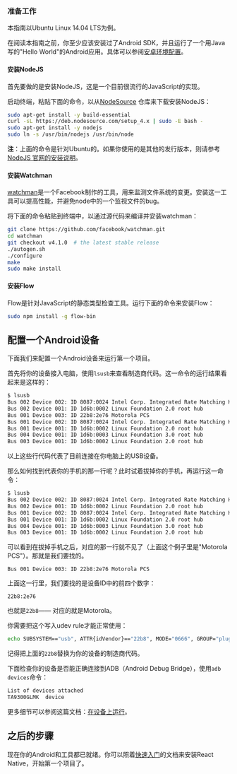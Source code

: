 ### 准备工作

本指南以Ubuntu Linux 14.04 LTS为例。

在阅读本指南之前，你至少应该安装过了Android SDK，并且运行了一个用Java写的"Hello World"的Android应用。具体可以参阅[安卓环境配置](android-setup.html)。

#### 安装NodeJS

首先要做的是安装NodeJS，这是一个目前很流行的JavaScript的实现。

启动终端，粘贴下面的命令，以从[NodeSource](https://nodesource.com/) 仓库来下载安装NodeJS：

```sh
sudo apt-get install -y build-essential
curl -sL https://deb.nodesource.com/setup_4.x | sudo -E bash -
sudo apt-get install -y nodejs
sudo ln -s /usr/bin/nodejs /usr/bin/node
```
__注__：上面的命令是针对Ubuntu的。如果你使用的是其他的发行版本，则请参考[NodeJS 官网的安装说明](https://nodejs.org/en/download/)。

#### 安装Watchman

[watchman](https://facebook.github.io/watchman/docs/install.html)是一个Facebook制作的工具，用来监测文件系统的变更。安装这一工具可以提高性能，并避免node中的一个监视文件的bug。

将下面的命令粘贴到终端中，以通过源代码来编译并安装watchman：

```sh
git clone https://github.com/facebook/watchman.git
cd watchman
git checkout v4.1.0  # the latest stable release
./autogen.sh
./configure
make
sudo make install
```

#### 安装Flow

Flow是针对JavaScript的静态类型检查工具。运行下面的命令来安装Flow：

```sh
sudo npm install -g flow-bin
```

## 配置一个Android设备

下面我们来配置一个Android设备来运行第一个项目。

首先将你的设备接入电脑，使用`lsusb`来查看制造商代码。这一命令的运行结果看起来是这样的：

```bash
$ lsusb
Bus 002 Device 002: ID 8087:0024 Intel Corp. Integrated Rate Matching Hub
Bus 002 Device 001: ID 1d6b:0002 Linux Foundation 2.0 root hub
Bus 001 Device 003: ID 22b8:2e76 Motorola PCS 
Bus 001 Device 002: ID 8087:0024 Intel Corp. Integrated Rate Matching Hub
Bus 001 Device 001: ID 1d6b:0002 Linux Foundation 2.0 root hub
Bus 004 Device 001: ID 1d6b:0003 Linux Foundation 3.0 root hub
Bus 003 Device 001: ID 1d6b:0002 Linux Foundation 2.0 root hub
```
以上这些行代码代表了目前连接在你电脑上的USB设备。

那么如何找到代表你的手机的那一行呢？此时试着拔掉你的手机，再运行这一命令：

```bash
$ lsusb
Bus 002 Device 002: ID 8087:0024 Intel Corp. Integrated Rate Matching Hub
Bus 002 Device 001: ID 1d6b:0002 Linux Foundation 2.0 root hub
Bus 001 Device 002: ID 8087:0024 Intel Corp. Integrated Rate Matching Hub
Bus 001 Device 001: ID 1d6b:0002 Linux Foundation 2.0 root hub
Bus 004 Device 001: ID 1d6b:0003 Linux Foundation 3.0 root hub
Bus 003 Device 001: ID 1d6b:0002 Linux Foundation 2.0 root hub
```
可以看到在拔掉手机之后，对应的那一行就不见了（上面这个例子里是"Motorola PCS"）。那就是我们要找的。 

`Bus 001 Device 003: ID 22b8:2e76 Motorola PCS`

上面这一行里，我们要找的是设备ID中的前四个数字：

`22b8:2e76` 

也就是`22b8`—— 对应的就是Motorola。

你需要把这个写入udev rule才能正常使用：

```sh
echo SUBSYSTEM=="usb", ATTR{idVendor}=="22b8", MODE="0666", GROUP="plugdev" | sudo tee /etc/udev/rules.d/51-android-usb.rules
```

记得把上面的`22b8`替换为你的设备的制造商代码。

下面检查你的设备是否能正确连接到ADB（Android Debug Bridge），使用`adb devices`命令：

```bash
List of devices attached
TA9300GLMK	device
```

更多细节可以参阅这篇文档：[在设备上运行](running-on-device-android.html)。

## 之后的步骤

现在你的Android和工具都已就绪。你可以照着[快速入门](getting-started.html#quick-start)的文档来安装React Native，开始第一个项目了。
